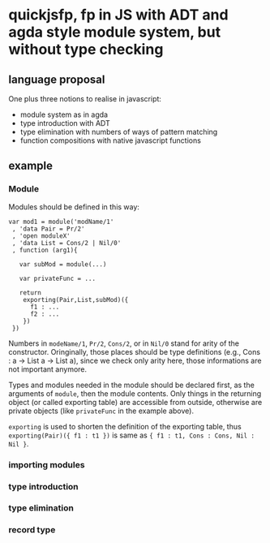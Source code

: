 # quickjsfp, fp in JS with ADT and agda style module system, but without type checking

## language proposal

One plus three notions to realise in javascript:
* module system as in agda
* type introduction with ADT
* type elimination with numbers of ways of pattern matching
* function compositions with native javascript functions

## example

### Module

Modules should be defined in this way:

```
var mod1 = module('modName/1'
 , 'data Pair = Pr/2'
 , 'open moduleX'
 , 'data List = Cons/2 | Nil/0'
 , function (arg1){

   var subMod = module(...)

   var privateFunc = ...

   return 
    exporting(Pair,List,subMod)({
      f1 : ...
      f2 : ...
    })
 })
```
Numbers in `modeName/1`, `Pr/2`, `Cons/2`, or in `Nil/0` stand for arity of the constructor. Oringinally, those places should be type definitions (e.g., Cons : a -> List a -> List a), since we check only arity here, those informations are not important anymore.

Types and modules needed in the module should be declared first, as the arguments of `module`, then the module contents. Only things in the returning object (or called exporting table) are accessible from outside, otherwise are private objects (like `privateFunc` in the example above).

`exporting` is used to shorten the definition of the exporting table, thus `exporting(Pair)({ f1 : t1 })` is same as `{ f1 : t1, Cons : Cons, Nil : Nil }`.

### importing modules

### type introduction

### type elimination

### record type

